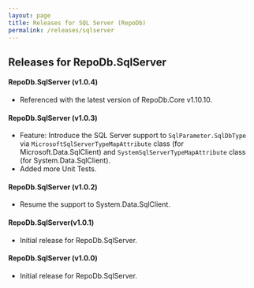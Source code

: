 ```yaml
---
layout: page
title: Releases for SQL Server (RepoDb)
permalink: /releases/sqlserver
---
```


## Releases for RepoDb.SqlServer

#### RepoDb.SqlServer (v1.0.4)

- Referenced with the latest version of RepoDb.Core v1.10.10.


#### RepoDb.SqlServer (v1.0.3)

- Feature: Introduce the SQL Server support to `SqlParameter.SqlDbType` via `MicrosoftSqlServerTypeMapAttribute` class (for Microsoft.Data.SqlClient) and `SystemSqlServerTypeMapAttribute` class (for System.Data.SqlClient).
- Added more Unit Tests.


#### RepoDb.SqlServer (v1.0.2)

- Resume the support to System.Data.SqlClient.


#### RepoDb.SqlServer(v1.0.1)

- Initial release for RepoDb.SqlServer.


#### RepoDb.SqlServer (v1.0.0)

- Initial release for RepoDb.SqlServer.
